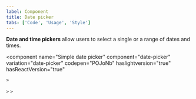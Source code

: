 ```yaml
---
label: Component
title: Date picker
tabs: ['Code', 'Usage', 'Style']
---
```


<page-intro>**Date and time pickers** allow users to select a single or a range of dates and times.</page-intro>

<component 
    name="Simple date picker"
    component="date-picker" 
    variation="date-picker"
    codepen="POJoNb"
    haslightversion="true"
    hasReactVersion="true"
    
    >
</component>
<component 
    name="Single date picker"
    component="date-picker" 
    variation="date-picker--single"
    codepen="VrMweY"
    haslightversion="true"
    hasReactVersion="true"
    
    >
</component>
<component 
    name="Range date picker"
    component="date-picker" 
    variation="date-picker--range"
    codepen="aVLbNx"
    haslightversion="true"
    hasReactVersion="true"
    
    >
</component>
<component 
    name="Time picker"
    component="time-picker" 
    variation="time-picker"
    codepen="GOMKap"
    haslightversion="true"
    hasReactVersion="true"
    >
</component>
<component-docs component="date-picker"></component-docs>
